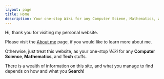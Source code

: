 ```yaml
---
layout: page
title: Home
description: Your one-stop Wiki for any Computer Sciene, Mathematics, and Tech Stuffs
---
```


Hi, thank you for visiting my personal website.

Please visit the [About me](/aboutme) page, if you would like to
learn more about me.

Otherwise, just treat this website, as your one-stop _Wiki_
for any **Computer Science**, **Mathematics**, and **Tech** stuffs.

There is a wealth of information on this site, and what you manage to find depends
on how and what you **Search**!

